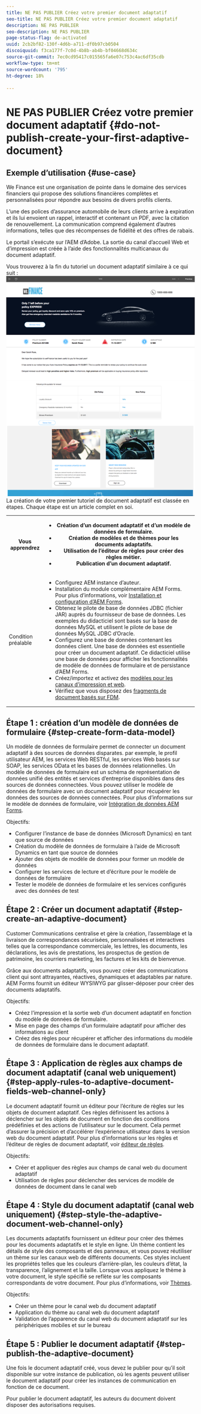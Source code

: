 ```yaml
---
title: NE PAS PUBLIER Créez votre premier document adaptatif
seo-title: NE PAS PUBLIER Créez votre premier document adaptatif
description: NE PAS PUBLIER
seo-description: NE PAS PUBLIER
page-status-flag: de-activated
uuid: 2cb2bf82-130f-4d6b-a711-df0b97cb0504
discoiquuid: f3ca177f-7c0d-4b8b-ab4b-bf04668d634c
source-git-commit: 7ec0cd95417c015565fa6e07c753c4ac6df35cdb
workflow-type: tm+mt
source-wordcount: '795'
ht-degree: 18%

---
```



# NE PAS PUBLIER Créez votre premier document adaptatif {#do-not-publish-create-your-first-adaptive-document}

## Exemple d’utilisation  {#use-case}

We Finance est une organisation de pointe dans le domaine des services financiers qui propose des solutions financières complètes et personnalisées pour répondre aux besoins de divers profils clients.

L’une des polices d’assurance automobile de leurs clients arrive à expiration et ils lui envoient un rappel, interactif et contenant un PDF, avec la citation de renouvellement. La communication comprend également d’autres informations, telles que des récompenses de fidélité et des offres de rabais.

Le portail s’exécute sur l’AEM d’Adobe. La sortie du canal d’accueil Web et d’impression est créée à l’aide des fonctionnalités multicanaux du document adaptatif.

Vous trouverez à la fin du tutoriel un document adaptatif similaire à ce qui suit :
[ ![ad-1](assets/ad-1.png)](https://blogs.adobe.com/contentcorner/files/2017/07/PAF_Mobile.pdf)    [ ![ad-2](assets/ad-2.png)](https://blogs.adobe.com/contentcorner/files/2017/07/PAF_Desktop.pdf)La création de votre premier tutoriel de document adaptatif est classée en étapes. Chaque étape est un article complet en soi.

<table> 
 <tbody>
  <tr>
   <th>Vous apprendrez</th> 
   <th>
    <ul> 
     <li>Création d’un document adaptatif et d’un modèle de données de formulaire.</li> 
     <li>Création de modèles et de thèmes pour les documents adaptatifs.</li> 
     <li>Utilisation de l’éditeur de règles pour créer des règles métier.<br /> </li> 
     <li>Publication d’un document adaptatif. <br /> </li> 
    </ul> </th> 
  </tr>
  <tr>
   <td>Condition préalable</td> 
   <td>
    <ul> 
     <li>Configurez AEM instance d’auteur. </li> 
     <li>Installation du module complémentaire AEM Forms. Pour plus d’informations, voir <a href="/help/forms/using/installing-configuring-aem-forms-osgi.md" target="_blank">Installation et configuration d’AEM Forms</a>.</li> 
     <li>Obtenez le pilote de base de données JDBC (fichier JAR) auprès du fournisseur de base de données. Les exemples du didacticiel sont basés sur la base de données MySQL et utilisent le pilote de base de données MySQL JDBC d’Oracle. </li> 
     <li>Configurez une base de données contenant les données client. Une base de données est essentielle pour créer un document adaptatif. Ce didacticiel utilise une base de données pour afficher les fonctionnalités de modèle de données de formulaire et de persistance d’AEM Forms. </li> 
     <li>Créez/importez et activez des <a href="/help/forms/using/web-channel-print-channel.md">modèles pour les canaux d’impression et web</a>.</li> 
     <li>Vérifiez que vous disposez des <a href="/help/forms/using/document-fragments.md">fragments de document basés sur FDM</a>.</li> 
    </ul> </td> 
  </tr>
 </tbody>
</table>

## Étape 1 : création d’un modèle de données de formulaire {#step-create-form-data-model}

Un modèle de données de formulaire permet de connecter un document adaptatif à des sources de données disparates. par exemple, le profil utilisateur AEM, les services Web RESTful, les services Web basés sur SOAP, les services OData et les bases de données relationnelles. Un modèle de données de formulaire est un schéma de représentation de données unifié des entités et services d’entreprise disponibles dans des sources de données connectées. Vous pouvez utiliser le modèle de données de formulaire avec un document adaptatif pour récupérer les données des sources de données connectées. Pour plus d’informations sur le modèle de données de formulaire, voir [Intégration de données AEM Forms](/help/forms/using/data-integration.md).

Objectifs:

* Configurer l’instance de base de données (Microsoft Dynamics) en tant que source de données
* Création du modèle de données de formulaire à l’aide de Microsoft Dynamics en tant que source de données
* Ajouter des objets de modèle de données pour former un modèle de données
* Configurer les services de lecture et d’écriture pour le modèle de données de formulaire
* Tester le modèle de données de formulaire et les services configurés avec des données de test

## Étape 2 : Créer un document adaptatif {#step-create-an-adaptive-document}

Customer Communications centralise et gère la création, l’assemblage et la livraison de correspondances sécurisées, personnalisées et interactives telles que la correspondance commerciale, les lettres, les documents, les déclarations, les avis de prestations, les prospectus de gestion de patrimoine, les courriers marketing, les factures et les kits de bienvenue.

Grâce aux documents adaptatifs, vous pouvez créer des communications client qui sont attrayantes, réactives, dynamiques et adaptables par nature. AEM Forms fournit un éditeur WYSIWYG par glisser-déposer pour créer des documents adaptatifs.

<!--`For more information about adaptive documents, see [Introduction to authoring adaptive documents](/forms/using/introduction-ad-authoring.md).`-->

Objectifs:

* Créez l’impression et la sortie web d’un document adaptatif en fonction du modèle de données de formulaire.
* Mise en page des champs d’un formulaire adaptatif pour afficher des informations au client
* Créez des règles pour récupérer et afficher des informations du modèle de données de formulaire dans le document adaptatif.

<!--![see-the-guide-sm](assets/see-the-guide-sm.png)-->

## Étape 3 : Application de règles aux champs de document adaptatif (canal web uniquement) {#step-apply-rules-to-adaptive-document-fields-web-channel-only}

Le document adaptatif fournit un éditeur pour l’écriture de règles sur les objets de document adaptatif. Ces règles définissent les actions à déclencher sur les objets de document en fonction des conditions prédéfinies et des actions de l’utilisateur sur le document. Cela permet d’assurer la précision et d’accélérer l’expérience utilisateur dans la version web du document adaptatif. Pour plus d’informations sur les règles et l’éditeur de règles de document adaptatif, voir [éditeur de règles](/help/forms/using/rule-editor.md).

Objectifs:

* Créer et appliquer des règles aux champs de canal web du document adaptatif
* Utilisation de règles pour déclencher des services de modèle de données de document dans le canal web

## Étape 4 : Style du document adaptatif (canal web uniquement) {#step-style-the-adaptive-document-web-channel-only}

Les documents adaptatifs fournissent un éditeur pour créer des thèmes pour les documents adaptatifs et le style en ligne. Un thème contient les détails de style des composants et des panneaux, et vous pouvez réutiliser un thème sur les canaux web de différents documents. Ces styles incluent les propriétés telles que les couleurs d’arrière-plan, les couleurs d’état, la transparence, l’alignement et la taille. Lorsque vous appliquez le thème à votre document, le style spécifié se reflète sur les composants correspondants de votre document. Pour plus d’informations, voir [Thèmes](/help/forms/using/themes.md).

Objectifs:

* Créer un thème pour le canal web du document adaptatif
* Application du thème au canal web du document adaptatif
* Validation de l’apparence du canal web du document adaptatif sur les périphériques mobiles et sur le bureau

## Étape 5 : Publier le document adaptatif {#step-publish-the-adaptive-document}

Une fois le document adaptatif créé, vous devez le publier pour qu’il soit disponible sur votre instance de publication, où les agents peuvent utiliser le document adaptatif pour créer les instances de communication en fonction de ce document.

Pour publier le document adaptatif, les auteurs du document doivent disposer des autorisations requises.
